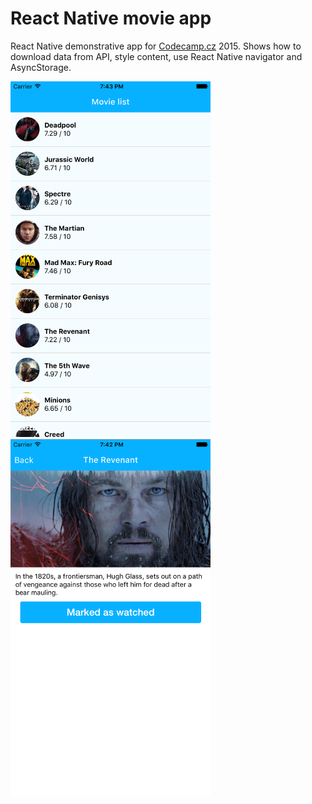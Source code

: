 # React Native movie app

React Native demonstrative app for [Codecamp.cz](http://codecamp.cz) 2015. Shows how to download data from API, style content, use React Native navigator and AsyncStorage.

<img src="https://github.com/jvaclavik/react-native-movies-app/blob/master/resources/screenshots/list.png" alt="Drawing" width="320" alt="React native app - Movie list">
<img src="https://github.com/jvaclavik/react-native-movies-app/blob/master/resources/screenshots/detail.png" alt="Drawing" width="320" alt="React native app - Movie detail">
